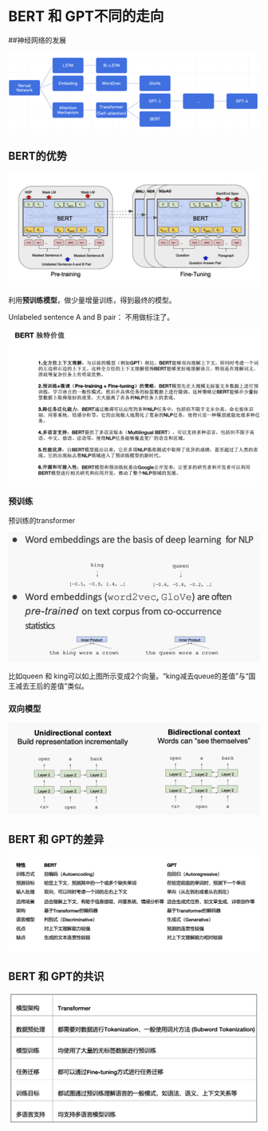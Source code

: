 # BERT 和 GPT不同的走向

##神经网络的发展

![](Images/13.png)

## BERT的优势

![](Images/14.png)

利用**预训练模型**，做少量增量训练，得到最终的模型。

Unlabeled sentence A and B pair： 不用做标注了。

![](Images/15.png)

### 预训练

预训练的transformer

![](Images/16.png)

比如queen 和 king可以如上图所示变成2个向量。“king减去queue的差值”与“国王减去王后的差值”类似。


### 双向模型

![](Images/17.png)


## BERT 和 GPT的差异

![](Images/18.png)

## BERT 和 GPT的共识

![](Images/19.png)



